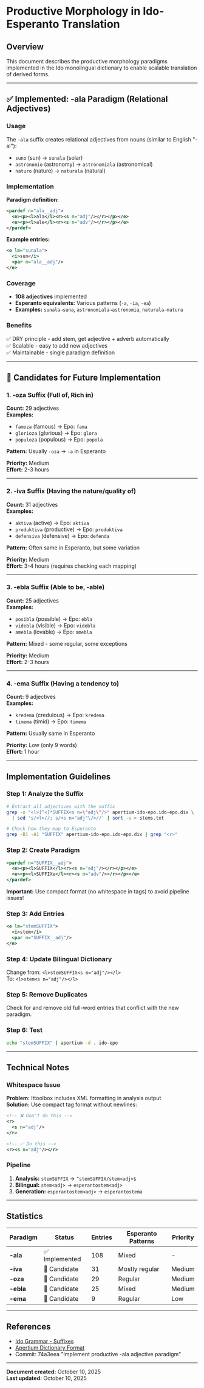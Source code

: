 # Productive Morphology in Ido-Esperanto Translation

## Overview

This document describes the productive morphology paradigms implemented in the Ido monolingual dictionary to enable scalable translation of derived forms.

---

## ✅ Implemented: -ala Paradigm (Relational Adjectives)

### Usage
The `-ala` suffix creates relational adjectives from nouns (similar to English "-al"):
- `suno` (sun) → `sunala` (solar)
- `astronomio` (astronomy) → `astronomiala` (astronomical)
- `naturo` (nature) → `naturala` (natural)

### Implementation
**Paradigm definition:**
```xml
<pardef n="ala__adj">
  <e><p><l>ala</l><r><s n="adj"/></r></p></e>
  <e><p><l>ale</l><r><s n="adv"/></r></p></e>
</pardef>
```

**Example entries:**
```xml
<e lm="sunala">
  <i>sun</i>
  <par n="ala__adj"/>
</e>
```

### Coverage
- **108 adjectives** implemented
- **Esperanto equivalents:** Various patterns (`-a`, `-ia`, `-ea`)
- **Examples:** `sunala→suna`, `astronomiala→astronomia`, `naturala→natura`

### Benefits
✅ DRY principle - add stem, get adjective + adverb automatically  
✅ Scalable - easy to add new adjectives  
✅ Maintainable - single paradigm definition

---

## 🔄 Candidates for Future Implementation

### 1. -oza Suffix (Full of, Rich in)
**Count:** 29 adjectives  
**Examples:**
- `famoza` (famous) → Epo: `fama`
- `glorioza` (glorious) → Epo: `glora`
- `populoza` (populous) → Epo: `popola`

**Pattern:** Usually `-oza` → `-a` in Esperanto

**Priority:** Medium  
**Effort:** 2-3 hours

---

### 2. -iva Suffix (Having the nature/quality of)
**Count:** 31 adjectives  
**Examples:**
- `aktiva` (active) → Epo: `aktiva`
- `produktiva` (productive) → Epo: `produktiva`
- `defensiva` (defensive) → Epo: `defenda`

**Pattern:** Often same in Esperanto, but some variation

**Priority:** Medium  
**Effort:** 3-4 hours (requires checking each mapping)

---

### 3. -ebla Suffix (Able to be, -able)
**Count:** 25 adjectives  
**Examples:**
- `posibla` (possible) → Epo: `ebla`
- `videbla` (visible) → Epo: `videbla`
- `amebla` (lovable) → Epo: `amebla`

**Pattern:** Mixed - some regular, some exceptions

**Priority:** Medium  
**Effort:** 2-3 hours

---

### 4. -ema Suffix (Having a tendency to)
**Count:** 9 adjectives  
**Examples:**
- `kredema` (credulous) → Epo: `kredema`
- `timema` (timid) → Epo: `timema`

**Pattern:** Usually same in Esperanto

**Priority:** Low (only 9 words)  
**Effort:** 1 hour

---

## Implementation Guidelines

### Step 1: Analyze the Suffix
```bash
# Extract all adjectives with the suffix
grep -o "<l>[^<]*SUFFIX<s n=\"adj\"/>" apertium-ido-epo.ido-epo.dix \
  | sed 's/<l>//; s/<s n="adj"\/>//' | sort -u > stems.txt

# Check how they map to Esperanto
grep -B1 -A1 "SUFFIX" apertium-ido-epo.ido-epo.dix | grep "<r>"
```

### Step 2: Create Paradigm
```xml
<pardef n="SUFFIX__adj">
  <e><p><l>SUFFIX</l><r><s n="adj"/></r></p></e>
  <e><p><l>SUFFIXe</l><r><s n="adv"/></r></p></e>
</pardef>
```

**Important:** Use compact format (no whitespace in tags) to avoid pipeline issues!

### Step 3: Add Entries
```xml
<e lm="stemSUFFIX">
  <i>stem</i>
  <par n="SUFFIX__adj"/>
</e>
```

### Step 4: Update Bilingual Dictionary
Change from: `<l>stemSUFFIX<s n="adj"/></l>`  
To: `<l>stem<s n="adj"/></l>`

### Step 5: Remove Duplicates
Check for and remove old full-word entries that conflict with the new paradigm.

### Step 6: Test
```bash
echo "stemSUFFIX" | apertium -d . ido-epo
```

---

## Technical Notes

### Whitespace Issue
**Problem:** lttoolbox includes XML formatting in analysis output  
**Solution:** Use compact tag format without newlines:
```xml
<!-- ❌ Don't do this -->
<r>
  <s n="adj"/>
</r>

<!-- ✅ Do this -->
<r><s n="adj"/></r>
```

### Pipeline
1. **Analysis:** `stemSUFFIX` → `^stemSUFFIX/stem<adj>$`
2. **Bilingual:** `stem<adj>` → `esperantostem<adj>`
3. **Generation:** `esperantostem<adj>` → `esperantostema`

---

## Statistics

| Paradigm | Status | Entries | Esperanto Patterns | Priority |
|----------|--------|---------|-------------------|----------|
| **-ala** | ✅ Implemented | 108 | Mixed | - |
| **-iva** | 🔄 Candidate | 31 | Mostly regular | Medium |
| **-oza** | 🔄 Candidate | 29 | Regular | Medium |
| **-ebla** | 🔄 Candidate | 25 | Mixed | Medium |
| **-ema** | 🔄 Candidate | 9 | Regular | Low |

---

## References

- [Ido Grammar - Suffixes](http://www.romaniczo.com/ido/gramatiko/grammar_17.html)
- [Apertium Dictionary Format](https://wiki.apertium.org/wiki/Dictionaries)
- Commit: 74a3eea "Implement productive -ala adjective paradigm"

---

**Document created:** October 10, 2025  
**Last updated:** October 10, 2025
